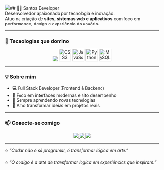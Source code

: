 <img src="https://github.com/user-attachments/assets/47b82455-34d8-4ec2-8562-ef36985807e3" />## 👨‍💻 Santos Developer  
Desenvolvedor apaixonado por tecnologia e inovação.  
Atuo na criação de **sites, sistemas web e aplicativos** com foco em performance, design e experiência do usuário.  

---

### 🚀 Tecnologias que domino  
<div align="center">

<img src="https://cdn.jsdelivr.net/gh/devicons/devicon@latest/devicon.min.css">
<img src="https://cdn.jsdelivr.net/gh/devicons/devicon/icons/css3/css3-original.svg" width="40" height="40" alt="CSS3">
<img src="https://cdn.jsdelivr.net/gh/devicons/devicon/icons/javascript/javascript-original.svg" width="40" height="40" alt="JavaScript">
<img src="https://cdn.jsdelivr.net/gh/devicons/devicon/icons/python/python-original.svg" width="40" height="40" alt="Python">
<img src="https://cdn.jsdelivr.net/gh/devicons/devicon/icons/mysql/mysql-original.svg" width="40" height="40" alt="MySQL">

</div>

---

### 💡 Sobre mim  
- 💻 Full Stack Developer (Frontend & Backend)  
- 🎯 Foco em interfaces modernas e alto desempenho  
- 🧠 Sempre aprendendo novas tecnologias  
- 🎨 Amo transformar ideias em projetos reais  

---

### 📫 Conecte-se comigo  
<div align="center">
  <a href="https://github.com/SantosDeveloper" target="_blank">
    <img src="https://img.shields.io/badge/GitHub-000?style=for-the-badge&logo=github&logoColor=white">
  </a>
  <a href="https://www.linkedin.com/in/seu-linkedin" target="_blank">
    <img src="https://img.shields.io/badge/LinkedIn-0077B5?style=for-the-badge&logo=linkedin&logoColor=white">
  </a>
  <a href="mailto:seuemail@gmail.com">
    <img src="https://img.shields.io/badge/Email-D14836?style=for-the-badge&logo=gmail&logoColor=white">
  </a>
</div>

---

⭐ *“Codar não é só programar, é transformar lógica em arte.”*  


⭐ *“O código é a arte de transformar lógica em experiências que inspiram.”*
